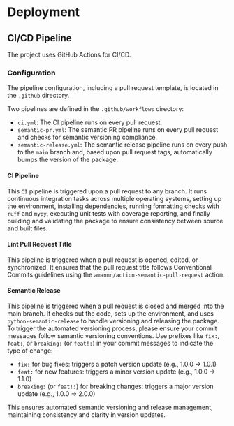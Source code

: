 # Deployment

## CI/CD Pipeline

The project uses GitHub Actions for CI/CD.

### Configuration

The pipeline configuration, including a pull request template, is located in the `.github` directory.

Two pipelines are defined in the `.github/workflows` directory:

- `ci.yml`: The CI pipeline runs on every pull request.
- `semantic-pr.yml`: The semantic PR pipeline runs on every pull request and checks for semantic versioning compliance.
- `semantic-release.yml`: The semantic release pipeline runs on every push to the `main` branch and, based upon pull request tags, automatically bumps the version of the package.

#### CI Pipeline

This `CI` pipeline is triggered upon a pull request to any branch. It runs continuous integration tasks across multiple operating systems, setting up the environment, installing dependencies, running formatting checks with `ruff` and `mypy`, executing unit tests with coverage reporting, and finally building and validating the package to ensure consistency between source and built files.

#### Lint Pull Request Title

This pipeline is triggered when a pull request is opened, edited, or synchronized. It ensures that the pull request title follows Conventional Commits guidelines using the `amannn/action-semantic-pull-request` action.

#### Semantic Release

This pipeline is triggered when a pull request is closed and merged into the main branch. It checks out the code, sets up the environment, and uses `python-semantic-release` to handle versioning and releasing the package. To trigger the automated versioning process, please ensure your commit messages follow semantic versioning conventions. Use prefixes like `fix:`, `feat:`, or `breaking:` (or `feat!:`) in your commit messages to indicate the type of change:

- `fix:` for bug fixes: triggers a patch version update (e.g., 1.0.0 -> 1.0.1)
- `feat:` for new features: triggers a minor version update (e.g., 1.0.0 -> 1.1.0)
- `breaking:` (or `feat!:`) for breaking changes: triggers a major version update (e.g., 1.0.0 -> 2.0.0)

This ensures automated semantic versioning and release management, maintaining consistency and clarity in version updates.
